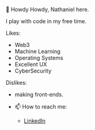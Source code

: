 👋 Howdy Howdy, Nathaniel here. 

I play with code in my free time. 

Likes:
  - Web3
  - Machine Learning
  - Operating Systems 
  - Excellent UX
  - CyberSecurity

Dislikes:
  - making front-ends. 


- 📫 How to reach me:
  - [LinkedIn](www.linkedin.com/in/nathaniel-carroll-b4b757179)

<!---
nathaniel-b-carroll/nathaniel-b-carroll is a ✨ special ✨ repository because its `README.md` (this file) appears on your GitHub profile.
You can click the Preview link to take a look at your changes.
--->
